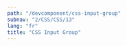 ```yaml
---
path: "/devcomponent/css-input-group"
subnav: "2/CSS/CSS/13"
lang: "fr"
title: "CSS Input Group"
---
```

